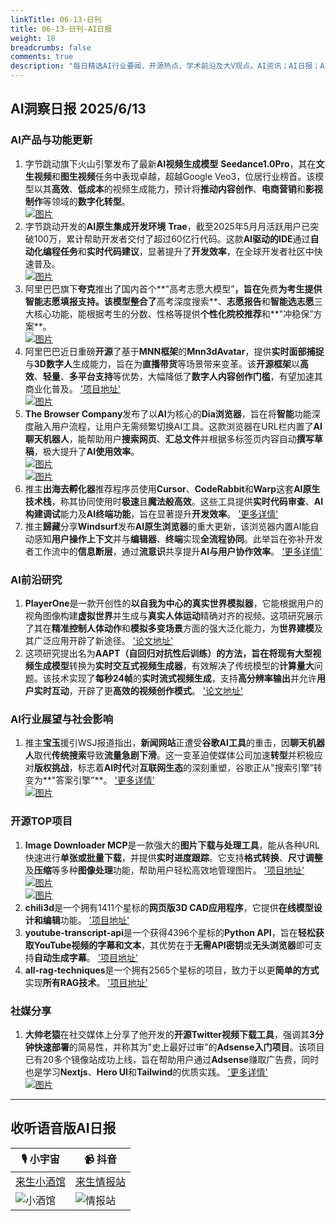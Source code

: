 ```yaml
---
linkTitle: 06-13-日刊
title: 06-13-日刊-AI日报
weight: 18
breadcrumbs: false
comments: true
description: "每日精选AI行业要闻、开源热点、学术前沿及大V观点。AI资讯；AI日报；AI知识库；AI教程；AI资讯日报；AI工具；AI Daily News 。1. 字节跳动旗下火山引擎发布了最新**AI视频生成模型** **Seedance1.0Pro**，其在**文生视频**和**图生视频**任务中表现卓越，超越G"
---
```


## AI洞察日报 2025/6/13

### **AI产品与功能更新**
1. 字节跳动旗下火山引擎发布了最新**AI视频生成模型** **Seedance1.0Pro**，其在**文生视频**和**图生视频**任务中表现卓越，超越Google Veo3，位居行业榜首。该模型以其**高效**、**低成本**的视频生成能力，预计将**推动内容创作**、**电商营销**和**影视制作**等领域的**数字化转型**。
 <br/> [![图片](https://cdn.jsdelivr.net/gh/justlovemaki/imagehub@main/assets/2025/07/news_01jzjafxx4fc6bzc90jg22e210.png)](https://cdn.jsdelivr.net/gh/justlovemaki/imagehub@main/assets/2025/07/news_01jzjafxx4fc6bzc90jg22e210.png) <br/>
2. 字节跳动开发的**AI原生集成开发环境** **Trae**，截至2025年5月月活跃用户已突破100万，累计帮助开发者交付了超过60亿行代码。这款**AI驱动的IDE**通过**自动化编程任务**和**实时代码建议**，显著提升了**开发效率**，在全球开发者社区中快速普及。
 <br/> [![图片](https://cdn.jsdelivr.net/gh/justlovemaki/imagehub@main/assets/2025/07/news_01jzjaftn1ekarz24nd3c1x376.png)](https://cdn.jsdelivr.net/gh/justlovemaki/imagehub@main/assets/2025/07/news_01jzjaftn1ekarz24nd3c1x376.png) <br/>
3. 阿里巴巴旗下**夸克**推出了国内首个**"高考志愿大模型”**，旨在**免费**为考生提供智能志愿填报支持。该模型整合了**高考深度搜索**、**志愿报告**和**智能选志愿**三大核心功能，能根据考生的分数、性格等提供**个性化院校推荐**和**"冲稳保”方案**。
 <br/> [![图片](https://cdn.jsdelivr.net/gh/justlovemaki/imagehub@main/assets/2025/07/news_01jzjafe04fqzbbpq20215xv91.jpg)](https://cdn.jsdelivr.net/gh/justlovemaki/imagehub@main/assets/2025/07/news_01jzjafe04fqzbbpq20215xv91.jpg) <br/>
4. 阿里巴巴近日重磅**开源**了基于**MNN框架**的**Mnn3dAvatar**，提供**实时面部捕捉**与**3D数字人**生成能力，旨在为**直播带货**等场景带来变革。该**开源框架**以**高效**、**轻量**、**多平台支持**等优势，大幅降低了**数字人内容创作门槛**，有望加速其商业化普及。 ['项目地址'](https://github.com/alibaba/MNN/blob/master/apps/Android/Mnn3dAvatar/README.md) <br/> [![图片](https://cdn.jsdelivr.net/gh/justlovemaki/imagehub@main/assets/2025/07/news_01jzjafhcrfjnsrbr67hnjjkt3.jpg)](https://cdn.jsdelivr.net/gh/justlovemaki/imagehub@main/assets/2025/07/news_01jzjafhcrfjnsrbr67hnjjkt3.jpg) <br/>
5. **The Browser Company**发布了以**AI**为核心的**Dia浏览器**，旨在将**智能**功能深度融入用户流程，让用户无需频繁切换AI工具。这款浏览器在URL栏内置了**AI聊天机器人**，能帮助用户**搜索网页**、**汇总文件**并根据多标签页内容自动**撰写草稿**，极大提升了**AI使用效率**。
 <br/> [![图片](https://cdn.jsdelivr.net/gh/justlovemaki/imagehub@main/assets/2025/07/news_01jzjafp4gffevk4kc0cws0rv9.png)](https://cdn.jsdelivr.net/gh/justlovemaki/imagehub@main/assets/2025/07/news_01jzjafp4gffevk4kc0cws0rv9.png) <br/> [![图片](https://cdn.jsdelivr.net/gh/justlovemaki/imagehub@main/assets/2025/07/news_01jzjafqq1f94awx3khfdv7aqa.png)](https://cdn.jsdelivr.net/gh/justlovemaki/imagehub@main/assets/2025/07/news_01jzjafqq1f94awx3khfdv7aqa.png) <br/>
6. 推主**出海去孵化器**推荐程序员使用**Cursor**、**CodeRabbit**和**Warp**这套**AI原生技术栈**，称其协同使用时**极速**且**魔法般高效**。这些工具提供**实时代码审查**、**AI构建调试**能力及**AI终端功能**，旨在显著提升**开发效率**。 ['更多详情'](https://m.okjike.com/originalPosts/684a78ca85dc67026ef84294)
7. 推主**歸藏**分享**Windsurf**发布**AI原生浏览器**的重大更新，该浏览器内置AI能自动感知**用户操作上下文**并与**编辑器**、**终端**实现**全流程协同**。此举旨在弥补开发者工作流中的**信息断层**，通过**流意识**共享提升**AI与用户协作效率**。 ['更多详情'](https://m.okjike.com/originalPosts/684a690d85dc67026ef727b3)

### **AI前沿研究**
1. **PlayerOne**是一款开创性的**以自我为中心的真实世界模拟器**，它能根据用户的视角图像构建**虚拟世界**并生成与**真实人体运动**精确对齐的视频。这项研究展示了其在**精准控制人体动作**和**模拟多变场景**方面的强大泛化能力，为**世界建模**及其广泛应用开辟了新途径。 ['论文地址'](https://arxiv.org/abs/2506.09995)
2. 这项研究提出名为**AAPT（自回归对抗性后训练）**的方法，旨在将现有**大型视频生成模型**转换为**实时交互式视频生成器**，有效解决了传统模型的**计算量大**问题。该技术实现了**每秒24帧**的**实时流式视频生成**，支持**高分辨率输出**并允许**用户实时互动**，开辟了更**高效的视频创作模式**。 ['论文地址'](https://arxiv.org/abs/2506.09350)

### **AI行业展望与社会影响**
1. 推主**宝玉**援引WSJ报道指出，**新闻网站**正遭受**谷歌AI工具**的重击，因**聊天机器人**取代**传统搜索**导致**流量急剧下滑**。这一变革迫使媒体公司加速**转型**并积极应对**版权挑战**，标志着**AI时代**对**互联网生态**的深刻重塑，谷歌正从"搜索引擎”转变为**"答案引擎”**。 ['更多详情'](https://x.com/dotey/status/1932934013431287961)
 <br/> [![图片](https://cdn.jsdelivr.net/gh/justlovemaki/imagehub@main/assets/2025/07/news_01jzjaf9wtfnbty8sbbp9b3qhx.jpg)](https://cdn.jsdelivr.net/gh/justlovemaki/imagehub@main/assets/2025/07/news_01jzjaf9wtfnbty8sbbp9b3qhx.jpg) <br/>

### **开源TOP项目**
1. **Image Downloader MCP**是一款强大的**图片下载与处理工具**，能从各种URL快速进行**单张或批量下载**，并提供**实时进度跟踪**。它支持**格式转换**、**尺寸调整**及**压缩**等多种**图像处理**功能，帮助用户轻松高效地管理图片。 ['项目地址'](https://github.com/cced3000/mcp-image-downloader)
 <br/> [![图片](https://cdn.jsdelivr.net/gh/justlovemaki/imagehub@main/assets/2025/07/news_01jzjafmhpeeyr5recjmtgtky2.png)](https://cdn.jsdelivr.net/gh/justlovemaki/imagehub@main/assets/2025/07/news_01jzjafmhpeeyr5recjmtgtky2.png) <br/> [![图片](https://cdn.jsdelivr.net/gh/justlovemaki/imagehub@main/assets/2025/07/news_01jzjafk3rfg8bnfqsrjzzrpa5.png)](https://cdn.jsdelivr.net/gh/justlovemaki/imagehub@main/assets/2025/07/news_01jzjafk3rfg8bnfqsrjzzrpa5.png) <br/>
2. **chili3d**是一个拥有1411个星标的**网页版3D CAD应用程序**，它提供**在线模型设计和编辑**功能。 ['项目地址'](https://github.com/xiangechen/chili3d)
3. **youtube-transcript-api**是一个获得4396个星标的**Python API**，旨在**轻松获取YouTube视频的字幕和文本**，其优势在于**无需API密钥**或**无头浏览器**即可支持**自动生成字幕**。 ['项目地址'](https://github.com/jdepoix/youtube-transcript-api)
4. **all-rag-techniques**是一个拥有2565个星标的项目，致力于以更**简单的方式**实现**所有RAG技术**。 ['项目地址'](https://github.com/FareedKhan-dev/all-rag-techniques)

### **社媒分享**
1. **大帅老猿**在社交媒体上分享了他开发的**开源Twitter视频下载工具**，强调其**3分钟快速部署**的简易性，并称其为"史上最好过审”的**Adsense入门项目**。该项目已有20多个镜像站成功上线，旨在帮助用户通过**Adsense**赚取广告费，同时也是学习**Nextjs**、**Hero UI**和**Tailwind**的优质实践。 ['更多详情'](https://x.com/ezshine/status/1933090601232454033)
 <br/> [![图片](https://cdn.jsdelivr.net/gh/justlovemaki/imagehub@main/assets/2025/07/news_01jzjafbmefrqb6whjydyp012x.jpg)](https://cdn.jsdelivr.net/gh/justlovemaki/imagehub@main/assets/2025/07/news_01jzjafbmefrqb6whjydyp012x.jpg) <br/>

---

## **收听语音版AI日报**

| 🎙️ **小宇宙** | 📹 **抖音** |
| --- | --- |
| [来生小酒馆](https://www.xiaoyuzhoufm.com/podcast/683c62b7c1ca9cf575a5030e)  |   [来生情报站](https://www.douyin.com/user/MS4wLjABAAAAwpwqPQlu38sO38VyWgw9ZjDEnN4bMR5j8x111UxpseHR9DpB6-CveI5KRXOWuFwG)| 
| ![小酒馆](https://s1.imagehub.cc/images/2025/06/24/f959f7984e9163fc50d3941d79a7f262.md.png) | ![情报站](https://s1.imagehub.cc/images/2025/06/24/7fc30805eeb831e1e2baa3a240683ca3.md.png) |